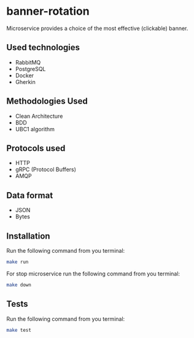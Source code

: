 # banner-rotation

Microservice provides a choice of the most effective (clickable) banner.

## Used technologies

- RabbitMQ
- PostgreSQL
- Docker
- Gherkin 

## Methodologies Used

- Clean Architecture
- BDD
- UBC1 algorithm

## Protocols used

- HTTP
- gRPC (Protocol Buffers)
- AMQP

## Data format

- JSON
- Bytes

## Installation

Run the following command from you terminal:

```bash
make run
```

For stop microservice run the following command from you terminal:

```bash
make down
```

## Tests

Run the following command from you terminal:

```bash
make test
```
